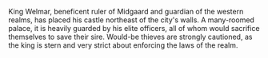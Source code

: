 King Welmar, beneficent ruler of Midgaard and guardian of the western realms, has placed his castle northeast of the city's walls. A many-roomed palace, it is heavily guarded by his elite officers, all of whom would sacrifice themselves to save their sire. Would-be thieves are strongly cautioned, as the king is stern and very strict about enforcing the laws of the realm.
